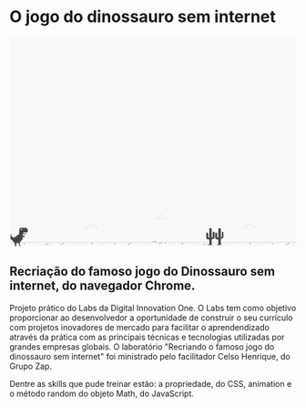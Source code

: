 # O jogo do dinossauro sem internet

![](img/example.png)

## Recriação do famoso jogo do Dinossauro sem internet, do navegador Chrome. 

Projeto prático do Labs da Digital Innovation One. O Labs tem como objetivo proporcionar ao desenvolvedor a oportunidade de construir o seu currículo com projetos inovadores de mercado para facilitar o aprendendizado através da prática com as principais técnicas e tecnologias utilizadas por grandes empresas globais. O laboratório "Recriando o famoso jogo do dinossauro sem internet" foi ministrado pelo facilitador Celso Henrique, do Grupo Zap.

Dentre as skills que pude treinar estão: a propriedade, do CSS, animation e o método random do objeto Math, do JavaScript.

